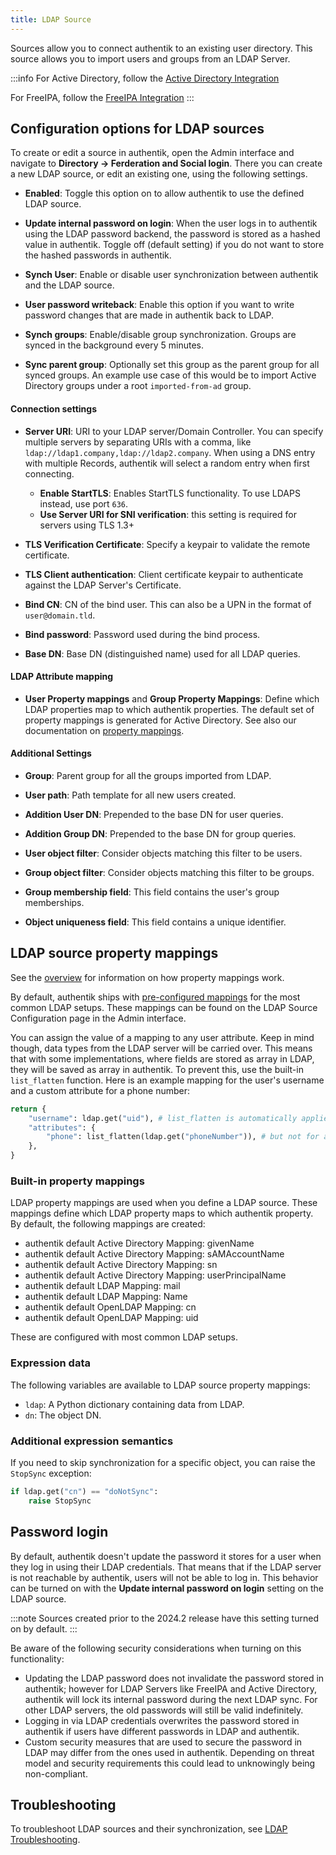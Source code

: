 ```yaml
---
title: LDAP Source
---
```


Sources allow you to connect authentik to an existing user directory. This source allows you to import users and groups from an LDAP Server.

:::info
For Active Directory, follow the [Active Directory Integration](../../directory-sync/active-directory/index.md)

For FreeIPA, follow the [FreeIPA Integration](../../directory-sync/freeipa/index.md)
:::

## Configuration options for LDAP sources

To create or edit a source in authentik, open the Admin interface and navigate to **Directory -> Ferderation and Social login**. There you can create a new LDAP source, or edit an existing one, using the following settings.

-   **Enabled**: Toggle this option on to allow authentik to use the defined LDAP source.

-   **Update internal password on login**: When the user logs in to authentik using the LDAP password backend, the password is stored as a hashed value in authentik. Toggle off (default setting) if you do not want to store the hashed passwords in authentik.

-   **Synch User**: Enable or disable user synchronization between authentik and the LDAP source.

-   **User password writeback**: Enable this option if you want to write password changes that are made in authentik back to LDAP.

-   **Synch groups**: Enable/disable group synchronization. Groups are synced in the background every 5 minutes.

-   **Sync parent group**: Optionally set this group as the parent group for all synced groups. An example use case of this would be to import Active Directory groups under a root `imported-from-ad` group.

#### Connection settings

-   **Server URI**: URI to your LDAP server/Domain Controller. You can specify multiple servers by separating URIs with a comma, like `ldap://ldap1.company,ldap://ldap2.company`. When using a DNS entry with multiple Records, authentik will select a random entry when first connecting.

    -   **Enable StartTLS**: Enables StartTLS functionality. To use LDAPS instead, use port `636`.
    -   **Use Server URI for SNI verification**: this setting is required for servers using TLS 1.3+

-   **TLS Verification Certificate**: Specify a keypair to validate the remote certificate.

-   **TLS Client authentication**: Client certificate keypair to authenticate against the LDAP Server's Certificate.

-   **Bind CN**: CN of the bind user. This can also be a UPN in the format of `user@domain.tld`.

-   **Bind password**: Password used during the bind process.

-   **Base DN**: Base DN (distinguished name) used for all LDAP queries.

#### LDAP Attribute mapping

-   **User Property mappings** and **Group Property Mappings**: Define which LDAP properties map to which authentik properties. The default set of property mappings is generated for Active Directory. See also our documentation on [property mappings](#ldap-source-property-mappings).

#### Additional Settings

-   **Group**: Parent group for all the groups imported from LDAP.

-   **User path**: Path template for all new users created.

-   **Addition User DN**: Prepended to the base DN for user queries.

-   **Addition Group DN**: Prepended to the base DN for group queries.

-   **User object filter**: Consider objects matching this filter to be users.

-   **Group object filter**: Consider objects matching this filter to be groups.

-   **Group membership field**: This field contains the user's group memberships.

-   **Object uniqueness field**: This field contains a unique identifier.

## LDAP source property mappings

See the [overview](../../property-mappings/index.md) for information on how property mappings work.

By default, authentik ships with [pre-configured mappings](#built-in-property-mappings) for the most common LDAP setups. These mappings can be found on the LDAP Source Configuration page in the Admin interface.

You can assign the value of a mapping to any user attribute. Keep in mind though, data types from the LDAP server will be carried over. This means that with some implementations, where fields are stored as array in LDAP, they will be saved as array in authentik. To prevent this, use the built-in `list_flatten` function. Here is an example mapping for the user's username and a custom attribute for a phone number:

```python
return {
    "username": ldap.get("uid"), # list_flatten is automatically applied to top-level attributes
    "attributes": {
        "phone": list_flatten(ldap.get("phoneNumber")), # but not for attributes!
    },
}
```

### Built-in property mappings

LDAP property mappings are used when you define a LDAP source. These mappings define which LDAP property maps to which authentik property. By default, the following mappings are created:

-   authentik default Active Directory Mapping: givenName
-   authentik default Active Directory Mapping: sAMAccountName
-   authentik default Active Directory Mapping: sn
-   authentik default Active Directory Mapping: userPrincipalName
-   authentik default LDAP Mapping: mail
-   authentik default LDAP Mapping: Name
-   authentik default OpenLDAP Mapping: cn
-   authentik default OpenLDAP Mapping: uid

These are configured with most common LDAP setups.

### Expression data

The following variables are available to LDAP source property mappings:

-   `ldap`: A Python dictionary containing data from LDAP.
-   `dn`: The object DN.

### Additional expression semantics

If you need to skip synchronization for a specific object, you can raise the `StopSync` exception:

```python
if ldap.get("cn") == "doNotSync":
    raise StopSync
```

## Password login

By default, authentik doesn't update the password it stores for a user when they log in using their LDAP credentials. That means that if the LDAP server is not reachable by authentik, users will not be able to log in. This behavior can be turned on with the **Update internal password on login** setting on the LDAP source.

:::note
Sources created prior to the 2024.2 release have this setting turned on by default.
:::

Be aware of the following security considerations when turning on this functionality:

-   Updating the LDAP password does not invalidate the password stored in authentik; however for LDAP Servers like FreeIPA and Active Directory, authentik will lock its internal password during the next LDAP sync. For other LDAP servers, the old passwords will still be valid indefinitely.
-   Logging in via LDAP credentials overwrites the password stored in authentik if users have different passwords in LDAP and authentik.
-   Custom security measures that are used to secure the password in LDAP may differ from the ones used in authentik. Depending on threat model and security requirements this could lead to unknowingly being non-compliant.

## Troubleshooting

To troubleshoot LDAP sources and their synchronization, see [LDAP Troubleshooting](../../../../troubleshooting/ldap_source.md).

